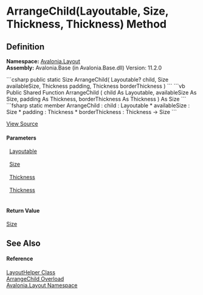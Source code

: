 # ArrangeChild(Layoutable, Size, Thickness, Thickness) Method




## Definition
**Namespace:** <a href="N_Avalonia_Layout">Avalonia.Layout</a>  
**Assembly:** Avalonia.Base (in Avalonia.Base.dll) Version: 11.2.0

<Tabs groupId="api-code-preview">
<TabItem value="csharp" label="C#">
```csharp
public static Size ArrangeChild(
	Layoutable? child,
	Size availableSize,
	Thickness padding,
	Thickness borderThickness
)
```
</TabItem>
<TabItem value="vb" label="VB">
```vb
Public Shared Function ArrangeChild ( 
	child As Layoutable,
	availableSize As Size,
	padding As Thickness,
	borderThickness As Thickness
) As Size
```
</TabItem>
<TabItem value="fsharp" label="F#">
```fsharp
static member ArrangeChild : 
        child : Layoutable * 
        availableSize : Size * 
        padding : Thickness * 
        borderThickness : Thickness -> Size 
```
</TabItem>
</Tabs>



<a href="https://github.com/AvaloniaUI/Avalonia/tree/master/src/Avalonia.Base/Layout/LayoutHelper.cs#L72" title="View the source code">View Source</a>



#### Parameters
<dl><dt>  <a href="T_Avalonia_Layout_Layoutable">Layoutable</a></dt><dd> </dd><dt>  <a href="T_Avalonia_Size">Size</a></dt><dd> </dd><dt>  <a href="T_Avalonia_Thickness">Thickness</a></dt><dd> </dd><dt>  <a href="T_Avalonia_Thickness">Thickness</a></dt><dd> </dd></dl>

#### Return Value
<a href="T_Avalonia_Size">Size</a>

## See Also


#### Reference
<a href="T_Avalonia_Layout_LayoutHelper">LayoutHelper Class</a>  
<a href="Overload_Avalonia_Layout_LayoutHelper_ArrangeChild">ArrangeChild Overload</a>  
<a href="N_Avalonia_Layout">Avalonia.Layout Namespace</a>  

